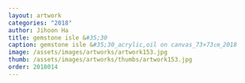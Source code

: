 ```yaml
---
layout: artwork 
categories: "2018" 
author: Jihoon Ha 
title: gemstone isle &#35;30 
caption: gemstone isle &#35;30_acrylic,oil on canvas_73×73㎝_2018 
image: /assets/images/artworks/artwork153.jpg 
thumb: /assets/images/artworks/thumbs/artwork153.jpg 
order: 2018014 
---
```

